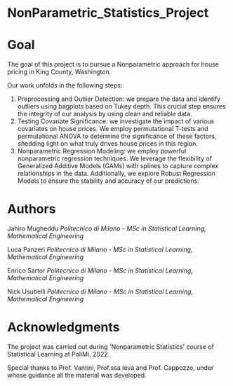 # NonParametric_Statistics_Project 

# Goal

The goal of this project is to pursue a Nonparametric approach for house pricing in King County, Washington.

Our work unfolds in the following steps:
1. Preprocessing and Outlier Detection: we prepare the data and identify outliers using bagplots based on Tukey depth. This crucial step ensures the integrity of our analysis by using clean and reliable data.
2. Testing Covariate Significance: we investigate the impact of various covariates on house prices. We employ permutational T-tests and permutational ANOVA to determine the significance of these factors, shedding light on what truly drives house prices in this region.
3. Nonparametric Regression Modeling: we employ powerful nonparametric regression techniques. We leverage the flexibility of Generalized Additive Models (GAMs) with splines to capture complex relationships in the data. Additionally, we explore Robust Regression Models to ensure the stability and accuracy of our predictions.

# Authors

Jahiro Mugheddu   *Politecnico di Milano - MSc in Statistical Learning, Mathematical Engineering*

Luca Panzeri    *Politecnico di Milano - MSc in Statistical Learning, Mathematical Engineering*

Enrico Sartor    *Politecnico di Milano - MSc in Statistical Learning, Mathematical Engineering*

Nick Usubelli    *Politecnico di Milano - MSc in Statistical Learning, Mathematical Engineering*

# Acknowledgments

The project was carried out during 'Nonparametric Statistics' course of Statistical Learning at PoliMi, 2022. 

Special thanks to Prof. Vantini, Prof.ssa Ieva and Prof. Cappozzo, under whose guidance all the material was developed.

